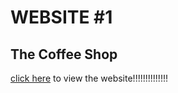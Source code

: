 # WEBSITE #1 
## The Coffee Shop

[click here](https://awesomek101.github.io/Website_1-The-coffee-shop/) to view the website!!!!!!!!!!!!!!
